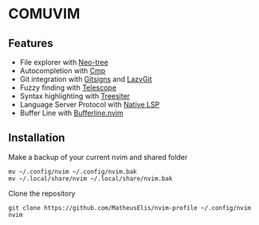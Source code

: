 # COMUVIM



## Features
- File explorer with [Neo-tree](https://github.com/nvim-neo-tree/neo-tree.nvim)
- Autocompletion with [Cmp](https://github.com/hrsh7th/nvim-cmp)
- Git integration with [Gitsigns](https://github.com/lewis6991/gitsigns.nvim) and [LazyGit](https://github.com/jesseduffield/lazygit)
- Fuzzy finding with [Telescope](https://github.com/nvim-telescope/telescope.nvim)
- Syntax highlighting with [Treesiter](https://github.com/nvim-treesitter/nvim-treesitter)
- Language Server Protocol with [Native LSP](https://github.com/neovim/nvim-lspconfig)
- Buffer Line with [Bufferline.nvim](https://github.com/akinsho/bufferline.nvim)


## Installation

Make a backup of your current nvim and shared folder

```
mv ~/.config/nvim ~/.config/nvim.bak
mv ~/.local/share/nvim ~/.local/share/nvim.bak
```

Clone the repository
```
git clone https://github.com/MatheusElis/nvim-profile ~/.config/nvim
nvim
```
